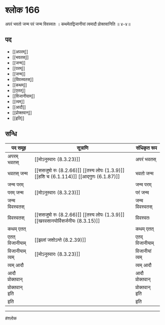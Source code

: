 # श्लोक 166

अपरं भवतो जन्म परं जन्म विवस्वतः ।
कथमेतद्विजानीयां त्वमादौ प्रोक्तवानिति ॥ ४-४॥


## पद 

- [[अपरम्]]
- [[भवतस्]]
- [[जन्म]]
- [[परम्]]
- [[जन्म]]
- [[विवस्वतस्]]
- [[कथम्]]
- [[एतत्]]
- [[विजानीयाम्]]
- [[त्वम्]]
- [[आदौ]]
- [[प्रोक्तवान्]]
- [[इति]]

## सन्धि

| पद समूह | सूत्राणि | संधिकृत रूप |
| ----- | ----- | ----- |
| अपरम् भवतस् |  [[मोऽनुस्वारः (8.3.23)]] | अपरं भवतस् |
| भवतस् जन्म |  [[ससजुषो रुः (8.2.66)]] [[तस्य लोपः (1.3.9)]] [[हशि च (6.1.114)]] [[आद्गुणः (6.1.87)]] | भवतो जन्म |
| जन्म परम् |  | जन्म परम् |
| परम् जन्म |  [[मोऽनुस्वारः (8.3.23)]] | परं जन्म |
| जन्म विवस्वतस् |  | जन्म विवस्वतस् |
| विवस्वतस् |  [[ससजुषो रुः (8.2.66)]] [[तस्य लोपः (1.3.9)]] [[खरवसानयोर्विसर्जनीयः (8.3.15)]] | विवस्वतः |
| कथम् एतत् |  | कथम् एतत् |
| एतत् विजानीयाम् |  [[झलां जशोऽन्ते (8.2.39)]] | एतद् विजानीयाम् |
| विजानीयाम् त्वम् |  [[मोऽनुस्वारः (8.3.23)]] | विजानीयां त्वम् |
| त्वम् आदौ |  | त्वम् आदौ |
| आदौ प्रोक्तवान् |  | आदौ प्रोक्तवान् |
| प्रोक्तवान् इति |  | प्रोक्तवान् इति |
| इति |  | इति |


---

#श्लोक